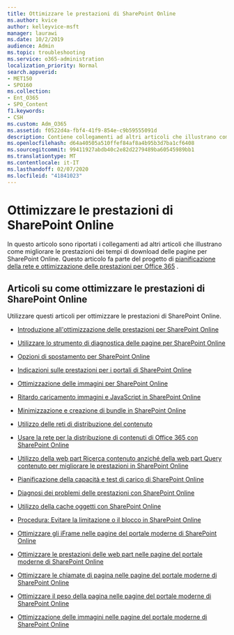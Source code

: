 ```yaml
---
title: Ottimizzare le prestazioni di SharePoint Online
ms.author: kvice
author: kelleyvice-msft
manager: laurawi
ms.date: 10/2/2019
audience: Admin
ms.topic: troubleshooting
ms.service: o365-administration
localization_priority: Normal
search.appverid:
- MET150
- SPO160
ms.collection:
- Ent_O365
- SPO_Content
f1.keywords:
- CSH
ms.custom: Adm_O365
ms.assetid: f0522d4a-fbf4-41f9-854e-c9b59555091d
description: Contiene collegamenti ad altri articoli che illustrano come migliorare le prestazioni dei tempi di download delle pagine per SharePoint Online.
ms.openlocfilehash: d64a40505a510ffef84af8a4b95b3d7ba1cf6408
ms.sourcegitcommit: 99411927abdb40c2e82d2279489ba60545989bb1
ms.translationtype: MT
ms.contentlocale: it-IT
ms.lasthandoff: 02/07/2020
ms.locfileid: "41841023"
---
```

# <a name="tune-sharepoint-online-performance"></a>Ottimizzare le prestazioni di SharePoint Online

In questo articolo sono riportati i collegamenti ad altri articoli che illustrano come migliorare le prestazioni dei tempi di download delle pagine per SharePoint Online. Questo articolo fa parte del progetto di [pianificazione della rete e ottimizzazione delle prestazioni per Office 365](https://aka.ms/tune) .

## <a name="articles-about-fine-tuning-sharepoint-online-performance"></a>Articoli su come ottimizzare le prestazioni di SharePoint Online

Utilizzare questi articoli per ottimizzare le prestazioni di SharePoint Online.
  
- [Introduzione all'ottimizzazione delle prestazioni per SharePoint Online](introduction-to-performance-tuning-for-sharepoint-online.md)

- [Utilizzare lo strumento di diagnostica delle pagine per SharePoint Online](page-diagnostics-for-spo.md)

- [Opzioni di spostamento per SharePoint Online](navigation-options-for-sharepoint-online.md)

- [Indicazioni sulle prestazioni per i portali di SharePoint Online](https://docs.microsoft.com/sharepoint/dev/solution-guidance/portal-performance)

- [Ottimizzazione delle immagini per SharePoint Online](image-optimization-for-sharepoint-online.md)

- [Ritardo caricamento immagini e JavaScript in SharePoint Online](delay-loading-images-and-javascript-in-sharepoint-online.md)

- [Minimizzazione e creazione di bundle in SharePoint Online](minification-and-bundling-in-sharepoint-online.md)

- [Utilizzo delle reti di distribuzione del contenuto](using-content-delivery-networks-with-sharepoint-online.md)

- [Usare la rete per la distribuzione di contenuti di Office 365 con SharePoint Online](use-office-365-cdn-with-spo.md)

- [Utilizzo della web part Ricerca contenuto anziché della web part Query contenuto per migliorare le prestazioni in SharePoint Online](using-content-search-web-part-instead-of-content-query-web-part-to-improve-perfo.md)

- [Pianificazione della capacità e test di carico di SharePoint Online](capacity-planning-and-load-testing-sharepoint-online.md)

- [Diagnosi dei problemi delle prestazioni con SharePoint Online](diagnosing-performance-issues-with-sharepoint-online.md)

- [Utilizzo della cache oggetti con SharePoint Online](using-the-object-cache-with-sharepoint-online.md)

- [Procedura: Evitare la limitazione o il blocco in SharePoint Online](https://msdn.microsoft.com/library/office/dn889829.aspx)

- [Ottimizzare gli iFrame nelle pagine del portale moderne di SharePoint Online](modern-iframe-optimization.md)

- [Ottimizzare le prestazioni delle web part nelle pagine del portale moderne di SharePoint Online](modern-web-part-optimization.md)

- [Ottimizzare le chiamate di pagina nelle pagine del portale moderne di SharePoint Online](modern-page-call-optimization.md)

- [Ottimizzare il peso della pagina nelle pagine del portale moderne di SharePoint Online](modern-page-weight-optimization.md)

- [Ottimizzazione delle immagini nelle pagine del portale moderne di SharePoint Online](modern-image-optimization.md)
